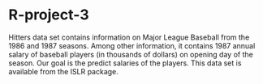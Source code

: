 # R-project-3
Hitters data set contains information on Major League Baseball from the 1986 and 1987 seasons. Among other information, it contains 1987 annual salary of baseball players (in thousands of dollars) on opening day of the season. Our goal is the predict salaries of the players. This data set is available from the ISLR package.
